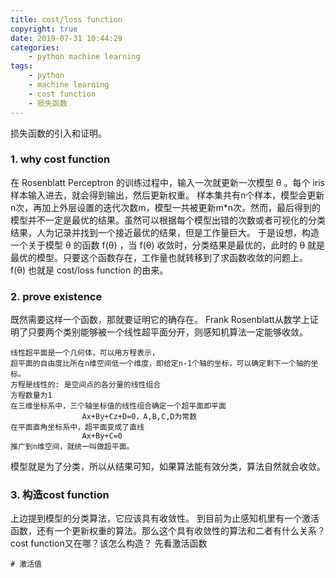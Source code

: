 ```yaml
---
title: cost/loss function
copyright: true
date: 2019-07-31 10:44:29
categories:
    - python machine learning
tags:
    - python
    - machine learning
    - cost function
    - 损失函数
---
```

损失函数的引入和证明。

<!-- more -->

### **1. why cost function**

在 Rosenblatt Perceptron 的训练过程中，输入一次就更新一次模型 θ 。每个
 iris 样本输入进去，就会得到输出，然后更新权重。
样本集共有n个样本，模型会更新n次，再加上外层设置的迭代次数m，模型一共被更新m*n次。然而，最后得到的模型并不一定是最优的结果。虽然可以根据每个模型出错的次数或者可视化的分类结果，人为记录并找到一个接近最优的结果，但是工作量巨大。
于是设想，构造一个关于模型 θ 的函数 f(θ) ，当 f(θ) 收敛时，分类结果是最优的，此时的 θ 就是最优的模型。只要这个函数存在，工作量也就转移到了求函数收敛的问题上。 f(θ) 也就是 cost/loss function 的由来。

### **2. prove existence**

既然需要这样一个函数，那就要证明它的确存在。
Frank Rosenblatt从数学上证明了只要两个类别能够被一个线性超平面分开，则感知机算法一定能够收敛。
```
线性超平面是一个几何体，可以用方程表示，
超平面的自由度比所在n维空间低一个维度，即给定n-1个轴的坐标，可以确定剩下一个轴的坐标。
方程是线性的: 是空间点的各分量的线性组合
方程数量为1
在三维坐标系中，三个轴坐标值的线性组合确定一个超平面即平面
                Ax+By+Cz+D=0，A,B,C,D为常数
在平面直角坐标系中，超平面变成了直线
                Ax+By+C=0
推广到n维空间，就统一叫做超平面。
```
模型就是为了分类，所以从结果可知，如果算法能有效分类，算法自然就会收敛。

### **3. 构造cost function**

上边提到模型的分类算法，它应该具有收敛性。
到目前为止感知机里有一个激活函数，还有一个更新权重的算法。那么这个具有收敛性的算法和二者有什么关系？
cost function又在哪？该怎么构造？
先看激活函数

```
# 激活值

```
​​